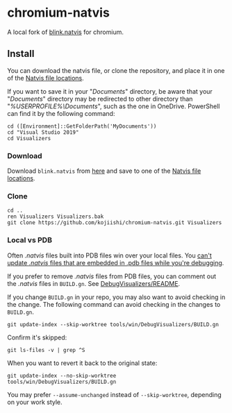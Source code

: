 # chromium-natvis

A local fork of [blink.natvis] for chromium.

[blink.natvis]: https://source.chromium.org/chromium/chromium/src/+/main:tools/win/DebugVisualizers/blink.natvis?q=natvis&ss=chromium%2Fchromium%2Fsrc

## Install

You can download the natvis file, or clone the repository,
and place it in one of the [Natvis file locations].

If you want to save it in your "_Documents_" directory,
be aware that your "_Documents_" directory may be redirected
to other directory than "_%USERPROFILE%\Documents_",
such as the one in OneDrive.
PowerShell can find it by the following command:
```
cd ([Environment]::GetFolderPath('MyDocuments'))
cd "Visual Studio 2019"
cd Visualizers
```

### Download

Download `blink.natvis` from
[here](https://raw.githubusercontent.com/kojiishi/chromium-natvis/main/blink.natvis)
and save to one of the [Natvis file locations].

### Clone

```
cd ..
ren Visualizers Visualizers.bak
git clone https://github.com/kojiishi/chromium-natvis.git Visualizers
```

### Local vs PDB

Often _.natvis_ files built into PDB files win over your local files.
You [can't update _.natvis_ files that are embedded in .pdb files while you're
debugging](https://docs.microsoft.com/en-us/visualstudio/debugger/create-custom-views-of-native-objects?view=vs-2019#:~:text=You%20can%27t%20update%20.natvis%20files%20that%20are%20embedded%20in%20.pdb%20files%20while%20you%27re%20debugging.).

If you prefer to remove _.natvis_ files from PDB files,
you can comment out the _.natvis_ files in `BUILD.gn`.
See [DebugVisualizers/README].

If you change `BUILD.gn` in your repo,
you may also want to avoid checking in the change.
The following command can avoid checking in the changes to `BUILD.gn`.
```
git update-index --skip-worktree tools/win/DebugVisualizers/BUILD.gn
```
Confirm it's skipped:
```
git ls-files -v | grep ^S
```
When you want to revert it back to the original state:
```
git update-index --no-skip-worktree tools/win/DebugVisualizers/BUILD.gn
```

You may prefer `--assume-unchanged` instead of `--skip-worktree`,
depending on your work style.

[DebugVisualizers/README]: https://source.chromium.org/chromium/chromium/src/+/main:tools/win/DebugVisualizers/README.md
[Natvis file locations]: https://docs.microsoft.com/en-us/visualstudio/debugger/create-custom-views-of-native-objects?view=vs-2019#BKMK_natvis_location
